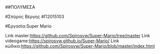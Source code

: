 ##ΠΟΛΥΜΕΣΑ

#Σπύρος Βέργης
#Π2015103

#Εργασία:Super Mario

 Link master:https://github.com/Spirosvw/Super-Mario/tree/master
 Link videogame:https://spirosvw.github.io/Super-Mario/
 Link κώδικα:https://github.com/Spirosvw/Super-Mario/blob/master/index.html
